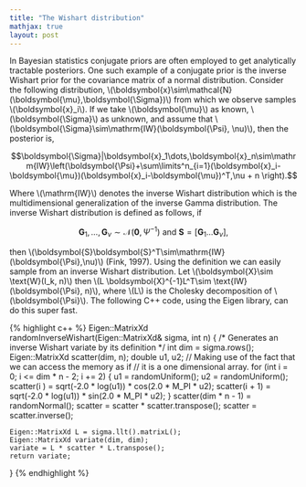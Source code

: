 ```yaml
---
title: "The Wishart distribution"
mathjax: true
layout: post
---
```


In Bayesian statistics conjugate priors are often employed to get analytically tractable posteriors. One such example of a conjugate prior is the inverse Wishart prior for the covariance matrix of a normal distribution.
Consider the following distribution, \\(\boldsymbol{x}\sim\mathcal{N}(\boldsymbol{\mu},\boldsymbol{\Sigma})\\) from which we observe samples \\(\boldsymbol{x}_i\\). If we take \\(\boldsymbol{\mu}\\) as known, \\(\boldsymbol{\Sigma}\\) as unknown, and assume that \\(\boldsymbol{\Sigma}\sim\mathrm{IW}(\boldsymbol{\Psi}, \nu)\\), then the posterior is,

$$\boldsymbol{\Sigma}|\boldsymbol{x}_1\dots,\boldsymbol{x}_n\sim\mathrm{IW}\left(\boldsymbol{\Psi}+\sum\limits^n_{i=1}(\boldsymbol{x}_i-\boldsymbol{\mu})(\boldsymbol{x}_i-\boldsymbol{\mu})^T,\nu + n \right).$$

Where \\(\mathrm{IW}\\) denotes the inverse Wishart distribution which is the multidimensional generalization of the inverse Gamma distribution. The inverse Wishart distribution is defined as follows, if 

$$\boldsymbol{G}_1,\dots,\boldsymbol{G}_{\nu}\sim\mathcal{N}\left(\boldsymbol{0},\Psi^{-1}\right)\text{ and }\boldsymbol{S}=[\boldsymbol{G}_1\dots\boldsymbol{G}_{\nu}],$$

then \\(\boldsymbol{S}\boldsymbol{S}^T\sim\mathrm{IW}(\boldsymbol{\Psi},\nu)\\) (Fink, 1997).
Using the definition we can easily sample from an inverse Wishart distribution. Let \\(\boldsymbol{X}\sim \text{W}(I_k, n)\\) then \\(L \boldsymbol{X}^{-1}L^T\sim \text{IW}(\boldsymbol{\Psi}, n)\\), where \\(L\\) is the Cholesky decomposition of \\(\boldsymbol{\Psi}\\). The following C++ code, using the Eigen library, can do this super fast.

{% highlight c++ %}
Eigen::MatrixXd randomInverseWishart(Eigen::MatrixXd& sigma, int n)
{
    /* Generates an inverse Wishart variate by its definition */
    int dim = sigma.rows();
    Eigen::MatrixXd scatter(dim, n);
    double u1, u2;
    // Making use of the fact that we can access the memory as if
    // it is a one dimensional array.
    for (int i = 0; i <= dim * n - 2; i += 2)
    {
        u1 = randomUniform();
        u2 = randomUniform();
        scatter(i    ) = sqrt(-2.0 * log(u1)) * cos(2.0 * M_PI * u2);
        scatter(i + 1) = sqrt(-2.0 * log(u1)) * sin(2.0 * M_PI * u2);
    }
    scatter(dim * n - 1) = randomNormal();
    scatter = scatter * scatter.transpose();
    scatter = scatter.inverse();

    Eigen::MatrixXd L = sigma.llt().matrixL();
    Eigen::MatrixXd variate(dim, dim);
    variate = L * scatter * L.transpose();
    return variate;
}
{% endhighlight %}
